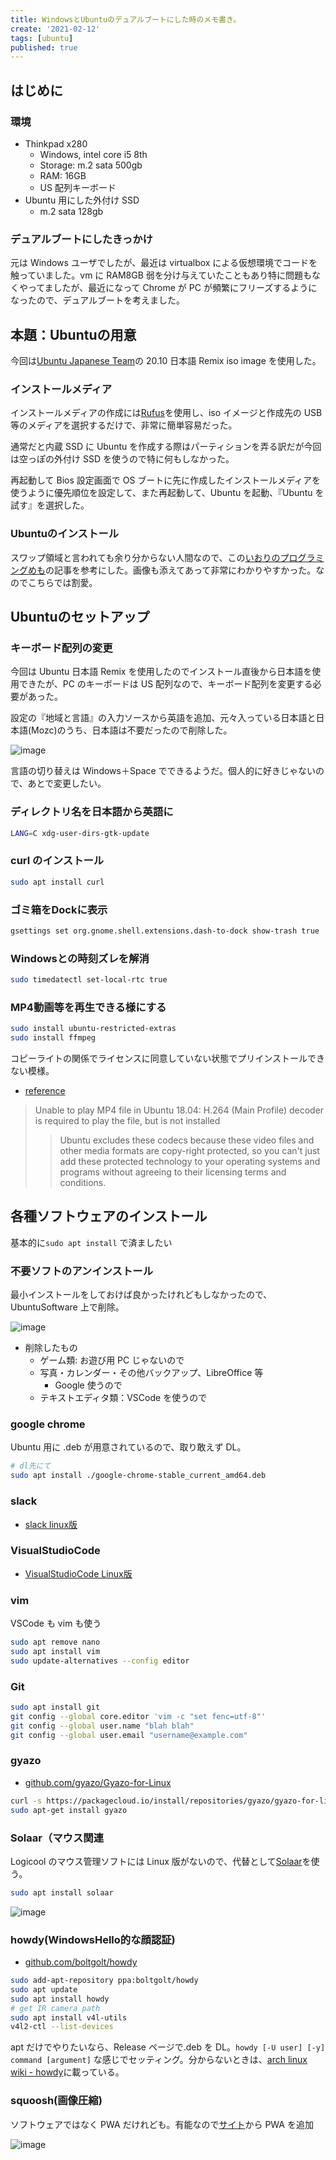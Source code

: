 ```yaml
---
title: WindowsとUbuntuのデュアルブートにした時のメモ書き。
create: '2021-02-12'
tags: [ubuntu]
published: true
---
```


## はじめに

### 環境

- Thinkpad x280
  - Windows, intel core i5 8th
  - Storage: m.2 sata 500gb
  - RAM: 16GB
  - US 配列キーボード
- Ubuntu 用にした外付け SSD
  - m.2 sata 128gb

### デュアルブートにしたきっかけ

元は Windows ユーザでしたが、最近は virtualbox による仮想環境でコードを触っていました。vm に RAM8GB 弱を分け与えていたこともあり特に問題もなくやってましたが、最近になって Chrome が PC が頻繁にフリーズするようになったので、デュアルブートを考えました。

## 本題：Ubuntuの用意

今回は[Ubuntu Japanese Team](https://www.ubuntulinux.jp/)の 20.10 日本語 Remix iso image を使用した。

### インストールメディア

インストールメディアの作成には[Rufus](https://rufus.ie/ja_JP.html)を使用し、iso イメージと作成先の USB 等のメディアを選択するだけで、非常に簡単容易だった。

通常だと内蔵 SSD に Ubuntu を作成する際はパーティションを弄る訳だが今回は空っぽの外付け SSD を使うので特に何もしなかった。

再起動して Bios 設定画面で OS ブートに先に作成したインストールメディアを使うように優先順位を設定して、また再起動して、Ubuntu を起動、『Ubuntu を試す』を選択した。

### Ubuntuのインストール

スワップ領域と言われても余り分からない人間なので、この[いおりのプログラミングめも](http://fanblogs.jp/iorisprogramming/archive/17/0)の記事を参考にした。画像も添えてあって非常にわかりやすかった。なのでこちらでは割愛。

## Ubuntuのセットアップ

### キーボード配列の変更

今回は Ubuntu 日本語 Remix を使用したのでインストール直後から日本語を使用できたが、PC のキーボードは US 配列なので、キーボード配列を変更する必要があった。

設定の『地域と言語』の入力ソースから英語を追加、元々入っている日本語と日本語(Mozc)のうち、日本語は不要だったので削除した。

![image](https://i.imgur.com/jfhBkpy.png)

言語の切り替えは Windows＋Space でできるようだ。個人的に好きじゃないので、あとで変更したい。

### ディレクトリ名を日本語から英語に

```sh
LANG=C xdg-user-dirs-gtk-update
```

### curl のインストール

```sh
sudo apt install curl
```

### ゴミ箱をDockに表示

```sh
gsettings set org.gnome.shell.extensions.dash-to-dock show-trash true 
```

### Windowsとの時刻ズレを解消

```sh
sudo timedatectl set-local-rtc true
```

### MP4動画等を再生できる様にする

```sh
sudo install ubuntu-restricted-extras
sudo install ffmpeg
```

コピーライトの関係でライセンスに同意していない状態でプリインストールできない模様。

- [reference](https://ourcodeworld.com/articles/read/980/unable-to-play-mp4-file-in-ubuntu-18-04-h-264-main-profile-decoder-is-required-to-play-the-file-but-is-not-installed#:~:text=Ubuntu%20excludes%20these%20codecs%20because,their%20licensing%20terms%20and%20conditions.)

> Unable to play MP4 file in Ubuntu 18.04: H.264 (Main Profile) decoder is required to play the file, but is not installed
>> Ubuntu excludes these codecs because these video files and other media formats are copy-right protected, so you can't just add these protected technology to your operating systems and programs without agreeing to their licensing terms and conditions.

## 各種ソフトウェアのインストール

基本的に`sudo apt install` で済ましたい

### 不要ソフトのアンインストール

最小インストールをしておけば良かったけれどもしなかったので、UbuntuSoftware 上で削除。

![image](https://i.imgur.com/ozMQiVC.png)

- 削除したもの
  - ゲーム類: お遊び用 PC じゃないので
  - 写真・カレンダー・その他バックアップ、LibreOffice 等
    - Google 使うので
  - テキストエディタ類：VSCode を使うので

### google chrome

Ubuntu 用に .deb が用意されているので、取り敢えず DL。

```sh
# dl先にて
sudo apt install ./google-chrome-stable_current_amd64.deb
```

### slack

- [slack linux版](https://slack.com/intl/ja-jp/downloads/linux)

### VisualStudioCode

- [VisualStudioCode Linux版](https://code.visualstudio.com/download)

### vim

VSCode も vim も使う

```sh
sudo apt remove nano
sudo apt install vim
sudo update-alternatives --config editor
```

### Git

```sh
sudo apt install git
git config --global core.editor 'vim -c "set fenc=utf-8"'
git config --global user.name "blah blah"
git config --global user.email "username@example.com"
```

### gyazo

- [github.com/gyazo/Gyazo-for-Linux](https://github.com/gyazo/Gyazo-for-Linux)

```sh
curl -s https://packagecloud.io/install/repositories/gyazo/gyazo-for-linux/script.deb.sh | sudo bash
sudo apt-get install gyazo
```

### Solaar（マウス関連

Logicool のマウス管理ソフトには Linux 版がないので、代替として[Solaar](https://pwr-solaar.github.io/Solaar/)を使う。

```sh
sudo apt install solaar
```

![image](https://i.imgur.com/Tbeo8cy.png)

### howdy(WindowsHello的な顔認証)

- [github.com/boltgolt/howdy](https://github.com/boltgolt/howdy)

```sh
sudo add-apt-repository ppa:boltgolt/howdy
sudo apt update
sudo apt install howdy
# get IR camera path
sudo apt install v4l-utils
v4l2-ctl --list-devices
```

apt だけでやりたいなら、Release ページで.deb を DL。`howdy [-U user] [-y] command [argument]` な感じでセッティング。分からないときは、[arch linux wiki - howdy](https://wiki.archlinux.org/index.php/Howdy#Add_correct_IR_sensor)に載っている。

### squoosh(画像圧縮)

ソフトウェアではなく PWA だけれども。有能なので[サイト](https://squoosh.app/)から PWA を追加

![image](https://i.imgur.com/ROQt0fa.png)
